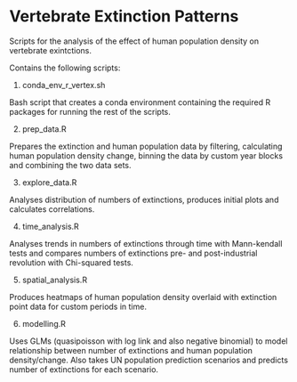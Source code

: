 # Vertebrate Extinction Patterns

Scripts for the analysis of the effect of human population density on vertebrate exintctions.

Contains the following scripts:

1) conda_env_r_vertex.sh

Bash script that creates a conda environment containing the required R packages for running the rest of the scripts.

2) prep_data.R

Prepares the extinction and human population data by filtering, calculating human population density change, binning the data by custom year blocks and combining the two data sets.

3) explore_data.R

Analyses distribution of numbers of extinctions, produces initial plots and calculates correlations.

4) time_analysis.R

Analyses trends in numbers of extinctions through time with Mann-kendall tests and compares numbers of extinctions pre- and post-industrial revolution with Chi-squared tests.

5) spatial_analysis.R

Produces heatmaps of human population density overlaid with extinction point data for custom periods in time.

6) modelling.R

Uses GLMs (quasipoisson with log link and also negative binomial) to model relationship between number of extinctions and human population density/change. Also takes UN population prediction scenarios and predicts number of extinctions for each scenario.

